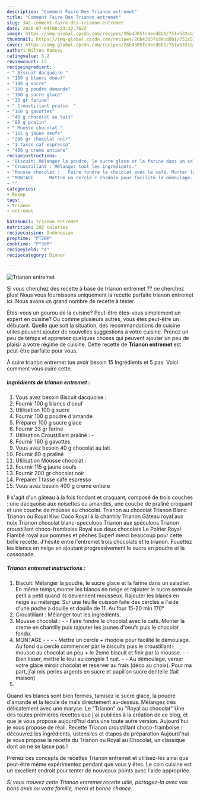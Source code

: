 ```yaml
---
description: "Comment Faire Des Trianon entremet"
title: "Comment Faire Des Trianon entremet"
slug: 342-comment-faire-des-trianon-entremet
date: 2020-07-04T08:23:22.762Z
image: https://img-global.cpcdn.com/recipes/26b4305fcdecd8b1/751x532cq70/trianon-entremet-photo-principale-de-la-recette.jpg
thumbnail: https://img-global.cpcdn.com/recipes/26b4305fcdecd8b1/751x532cq70/trianon-entremet-photo-principale-de-la-recette.jpg
cover: https://img-global.cpcdn.com/recipes/26b4305fcdecd8b1/751x532cq70/trianon-entremet-photo-principale-de-la-recette.jpg
author: Milton Ramsey
ratingvalue: 3.2
reviewcount: 13
recipeingredient:
- " Biscuit dacquoise "
- "100 g blancs doeuf"
- "100 g sucre"
- "100 g poudre damande"
- "100 g sucre glace"
- "33 gr farine"
- " Croustillant pralin  "
- "160 g gavottes"
- "40 g chocolat au lait"
- "80 g pralin"
- " Mousse chocolat "
- "115 g jaune oeufs"
- "200 gr chocolat noir"
- "1 tasse caf espresso"
- "400 g creme entiere"
recipeinstructions:
- "Biscuit: Mélanger la poudre, le sucre glace et la farine dans un saladier. En même temps,monter les blancs en neige et rajouter le sucre semoule petit a petit quand ils deviennent mousseux. Rajouter les blancs en neige au mélange. Sur une feuille cuisson faite des cercles a l&#39;aide d&#39;une poche a douille et douille de 11. Au four 15-20 min 170°"
- "Croustillant : Mélanger tout les ingrédients."
- "Mousse chocolat :   Faire fondre le chocolat avec le café. Monter la creme en chantilly puis rajouter les jaunes d&#39;oeufs puis le chocolat fondu."
- "MONTAGE      Mettre un cercle + rhodoïe pour facilité le démoulage. Au fond du cercle commencer par le biscuits puis le croustillant+ mousse au chocolat un peu + le 2eme biscuit et finir par la mousse.  Bien lisser, mettre le tout au congèle 1 nuit.  Au démoulage, verser votre glace miroir chocolat et reserver au frais (déco au choix). Pour ma part, j&#39;ai mis perles argents en sucre et papillon sucre dentelle (fait maison)"
- ""
categories:
- Resep
tags:
- trianon
- entremet

katakunci: trianon entremet 
nutrition: 282 calories
recipecuisine: Indonesian
preptime: "PT20M"
cooktime: "PT36M"
recipeyield: "4"
recipecategory: Dinner

---
```



![Trianon entremet](https://img-global.cpcdn.com/recipes/26b4305fcdecd8b1/751x532cq70/trianon-entremet-photo-principale-de-la-recette.jpg)

Si vous cherchez des recette à base de trianon entremet ?? ne cherchez plus! Nous vous fournissons uniquement la recette parfaite trianon entremet ici. Nous avons un grand nombre de recette à tester.

Êtes-vous un gourou de la cuisine? Peut-être êtes-vous simplement un expert en cuisine? Ou comme plusieurs autres, vous êtes peut-être un débutant. Quelle que soit la situation, des recommandations de cuisine utiles peuvent ajouter de nouvelles suggestions à votre cuisine. Prenez un peu de temps et apprenez quelques choses qui peuvent ajouter un peu de plaisir à votre régime de cuisine. Cette recette de <strong> Trianon entremet </strong> est peut-être parfaite pour vous.

<!--inarticleads1-->

À cuire trianon entremet tue avoir besoin 15 Ingrédients et 5 pas. Voici comment vous cuire cette.

##### Ingrédients de trianon entremet :

1. Vous avez besoin  Biscuit dacquoise :
1. Fournir 100 g blancs d&#39;oeuf
1. Utilisation 100 g sucre
1. Fournir 100 g poudre d&#39;amande
1. Préparer 100 g sucre glace
1. Fournir 33 gr farine
1. Utilisation  Croustillant praliné : -
1. Fournir 160 g gavottes
1. Vous avez besoin 40 g chocolat au lait
1. Fournir 80 g praliné
1. Utilisation  Mousse chocolat :
1. Fournir 115 g jaune oeufs
1. Fournir 200 gr chocolat noir
1. Préparer 1 tasse café espresso
1. Vous avez besoin 400 g creme entiere


Il s&#39;agit d&#39;un gâteau à la fois fondant et craquant, composé de trois couches : une dacquoise aux noisettes ou amandes, une couche de praliné croquant et une couche de mousse au chocolat. Trianon au chocolat Trianon Blanc Trianon ou Royal Kiwi Coco Royal à la chantilly Trianon Gâteau royal aux noix Trianon chocolat blanc-speculoos Trianon aux spéculoos Trianon croustillant choco-framboise Royal aux deux chocolats Le Poirier Royal Flambé royal aux pommes et pêches Super! merci beaucoup pour cette belle recette. J&#39;hésite entre l&#39;entremet trois chocolats et le trianon. Fouettez les blancs en neige en ajoutant progressivement le sucre en poudre et la cassonade. 

<!--inarticleads2-->

##### Trianon entremet instructions :

1. Biscuit: Mélanger la poudre, le sucre glace et la farine dans un saladier. En même temps,monter les blancs en neige et rajouter le sucre semoule petit a petit quand ils deviennent mousseux. Rajouter les blancs en neige au mélange. Sur une feuille cuisson faite des cercles a l&#39;aide d&#39;une poche a douille et douille de 11. Au four 15-20 min 170°
1. Croustillant : Mélanger tout les ingrédients.
1. Mousse chocolat :  -  - Faire fondre le chocolat avec le café. Monter la creme en chantilly puis rajouter les jaunes d&#39;oeufs puis le chocolat fondu.
1. MONTAGE -  -   -  -  Mettre un cercle + rhodoïe pour facilité le démoulage. Au fond du cercle commencer par le biscuits puis le croustillant+ mousse au chocolat un peu + le 2eme biscuit et finir par la mousse. -  - Bien lisser, mettre le tout au congèle 1 nuit. -  - Au démoulage, verser votre glace miroir chocolat et reserver au frais (déco au choix). Pour ma part, j&#39;ai mis perles argents en sucre et papillon sucre dentelle (fait maison)
1. 


Quand les blancs sont bien fermes, tamisez le sucre glace, la poudre d&#39;amande et la fécule de maïs directement au-dessus. Mélangez très délicatement avec une maryse. Le &#34;Trianon&#34; ou &#34;Royal au chocolat&#34; Une des toutes premières recettes que j&#39;ai publiées à la création de ce blog, et que je vous propose aujourd&#39;hui dans une toute autre version. Aujourd&#39;hui je vous propose de réali. Recette Trianon croustillant choco-framboise : découvrez les ingrédients, ustensiles et étapes de préparation Aujourd&#39;hui je vous propose la recette du Trianon ou Royal au Chocolat, un classique dont on ne se lasse pas ! 

<!--inarticleads1-->

<p>
Prenez ces concepts de recettes Trianon entremet et utilisez-les ainsi que peut-être même expérimentez pendant que vous y êtes. Le coin cuisine est un excellent endroit pour tenter de nouveaux points avec l'aide appropriée.
</p>

<p>
<i>Si vous trouvez cette Trianon entremet recette utile, partagez-la avec vos bons amis ou votre famille, merci et bonne chance.</i>
</p>
